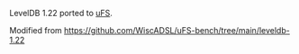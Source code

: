 LevelDB 1.22 ported to [uFS](https://github.com/WiscADSL/uFS). 

Modified from https://github.com/WiscADSL/uFS-bench/tree/main/leveldb-1.22
